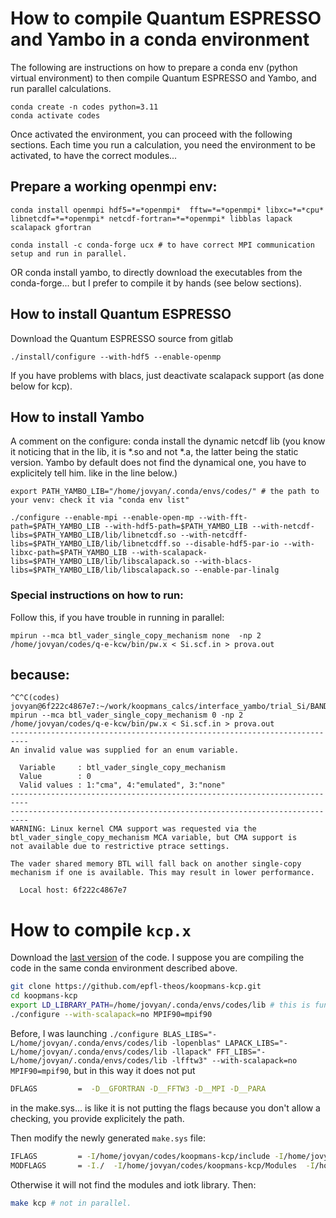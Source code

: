 # How to compile Quantum ESPRESSO and Yambo in a conda environment

The following are instructions on how to prepare a conda env (python virtual environment) to then compile Quantum ESPRESSO and Yambo, 
and run parallel calculations.

```shell
conda create -n codes python=3.11
conda activate codes
```

Once activated the environment, you can proceed with the following sections. 
Each time you run a calculation, you need the environment to be activated, to have the correct modules...


## Prepare a working openmpi env:

```shell
conda install openmpi hdf5=*=*openmpi*  fftw=*=*openmpi* libxc=*=*cpu* libnetcdf=*=*openmpi* netcdf-fortran=*=*openmpi* libblas lapack scalapack gfortran

conda install -c conda-forge ucx # to have correct MPI communication setup and run in parallel.
```

OR conda install yambo, to directly download the executables from the conda-forge... but I prefer to compile it by hands (see below sections).

## How to install Quantum ESPRESSO

Download the Quantum ESPRESSO source from gitlab

```shell
./install/configure --with-hdf5 --enable-openmp 
```

If you have problems with blacs, just deactivate scalapack support (as done below for kcp).

## How to install Yambo 

A comment on the configure: conda install the dynamic netcdf lib (you know it noticing that in the lib, it is *.so and not *.a, the latter being the static version. Yambo by default does not find the dynamical one, you have to explicitely tell him. like in the line below.)

```shell
export PATH_YAMBO_LIB="/home/jovyan/.conda/envs/codes/" # the path to your venv: check it via "conda env list"

./configure --enable-mpi --enable-open-mp --with-fft-path=$PATH_YAMBO_LIB --with-hdf5-path=$PATH_YAMBO_LIB --with-netcdf-libs=$PATH_YAMBO_LIB/lib/libnetcdf.so --with-netcdff-libs=$PATH_YAMBO_LIB/lib/libnetcdff.so --disable-hdf5-par-io --with-libxc-path=$PATH_YAMBO_LIB --with-scalapack-libs=$PATH_YAMBO_LIB/lib/libscalapack.so --with-blacs-libs=$PATH_YAMBO_LIB/lib/libscalapack.so --enable-par-linalg
```

### Special instructions on how to run:

Follow this, if you have trouble in running in parallel:

```shell
mpirun --mca btl_vader_single_copy_mechanism none  -np 2 /home/jovyan/codes/q-e-kcw/bin/pw.x < Si.scf.in > prova.out
```

## because:

```shell
^C^C(codes) jovyan@6f222c4867e7:~/work/koopmans_calcs/interface_yambo/trial_Si/BANDS/KI_uniq$ mpirun --mca btl_vader_single_copy_mechanism 0 -np 2 /home/jovyan/codes/q-e-kcw/bin/pw.x < Si.scf.in > prova.out
--------------------------------------------------------------------------
An invalid value was supplied for an enum variable.

  Variable     : btl_vader_single_copy_mechanism
  Value        : 0
  Valid values : 1:"cma", 4:"emulated", 3:"none"
--------------------------------------------------------------------------
--------------------------------------------------------------------------
WARNING: Linux kernel CMA support was requested via the
btl_vader_single_copy_mechanism MCA variable, but CMA support is
not available due to restrictive ptrace settings.

The vader shared memory BTL will fall back on another single-copy
mechanism if one is available. This may result in lower performance.

  Local host: 6f222c4867e7
```

# How to compile `kcp.x`

Download the [last version](https://github.com/epfl-theos/koopmans-kcp.git) of the code. 
I suppose you are compiling the code in the same conda environment described above. 

```bash
git clone https://github.com/epfl-theos/koopmans-kcp.git
cd koopmans-kcp
export LD_LIBRARY_PATH=/home/jovyan/.conda/envs/codes/lib # this is fundamental
./configure --with-scalapack=no MPIF90=mpif90
```

Before, I was launching `./configure BLAS_LIBS="-L/home/jovyan/.conda/envs/codes/lib -lopenblas" LAPACK_LIBS="-L/home/jovyan/.conda/envs/codes/lib -llapack" FFT_LIBS="-L/home/jovyan/.conda/envs/codes/lib -lfftw3" --with-scalapack=no MPIF90=mpif90`, but in this way it does not put 

```bash
DFLAGS         =  -D__GFORTRAN -D__FFTW3 -D__MPI -D__PARA
```

in the make.sys... is like it is not putting the flags because you don't allow a checking, you provide explicitely the path.

Then modify the newly generated `make.sys` file:

```bash
IFLAGS         = -I/home/jovyan/codes/koopmans-kcp/include -I/home/jovyan/codes/koopmans-kcp/iotk/include
MODFLAGS       = -I./  -I/home/jovyan/codes/koopmans-kcp/Modules  -I/home/jovyan/codes/koopmans-kcp/iotk/src
```

Otherwise it will not find the modules and iotk library.
Then:

```bash
make kcp # not in parallel.
```